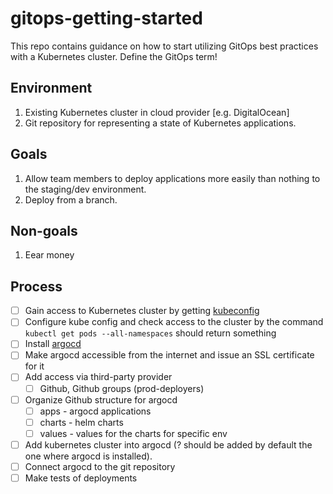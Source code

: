 # gitops-getting-started
This repo contains guidance on how to start utilizing GitOps best practices with a Kubernetes cluster.
Define the GitOps term!

## Environment
1. Existing Kubernetes cluster in cloud provider [e.g. DigitalOcean]
2. Git repository for representing a state of Kubernetes applications.

## Goals
1. Allow team members to deploy applications more easily than nothing to the staging/dev environment.
2. Deploy from a branch.

## Non-goals
1. Eear money

## Process
- [ ] Gain access to Kubernetes cluster by getting [kubeconfig](https://kubernetes.io/docs/concepts/configuration/organize-cluster-access-kubeconfig/)
- [ ] Configure kube config and check access to the cluster by the command `kubectl get pods --all-namespaces` should return something
- [ ] Install [argocd](https://argo-cd.readthedocs.io/en/stable/getting_started/)
- [ ] Make argocd accessible from the internet and issue an SSL certificate for it
- [ ] Add access via third-party provider
  - [ ] Github, Github groups (prod-deployers)
- [ ] Organize Github structure for argocd
  - [ ] apps - argocd applications 
  - [ ] charts - helm charts
  - [ ] values - values for the charts for specific env
- [ ] Add kubernetes cluster into argocd (? should be added by default the one where argocd is installed).
- [ ] Connect argocd to the git repository
- [ ] Make tests of deployments
